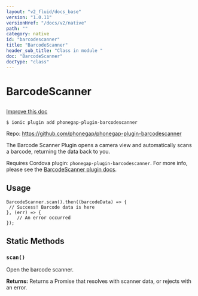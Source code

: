 ```yaml
---
layout: "v2_fluid/docs_base"
version: "1.0.11"
versionHref: "/docs/v2/native"
path: ""
category: native
id: "barcodescanner"
title: "BarcodeScanner"
header_sub_title: "Class in module "
doc: "BarcodeScanner"
docType: "class"
---
```









<h1 class="api-title">


BarcodeScanner






</h1>

<a class="improve-v2-docs" href='http://github.com/driftyco/ionic-native/edit/master/src/plugins/barcodescanner.ts#L0'>
Improve this doc
</a>





<!-- decorators -->

<pre><code>$ ionic plugin add phonegap-plugin-barcodescanner</code></pre>
<p>Repo:
<a href="https://github.com/phonegap/phonegap-plugin-barcodescanner">
https://github.com/phonegap/phonegap-plugin-barcodescanner
</a>
</p>

<!-- description -->

<p>The Barcode Scanner Plugin opens a camera view and automatically scans a barcode, returning the data back to you.</p>
<p>Requires Cordova plugin: <code>phonegap-plugin-barcodescanner</code>. For more info, please see the <a href="https://github.com/phonegap/phonegap-plugin-barcodescanner">BarcodeScanner plugin docs</a>.</p>

<!-- @usage tag -->

<h2>Usage</h2>

<pre><code class="lang-js">BarcodeScanner.scan().then((barcodeData) =&gt; {
 // Success! Barcode data is here
}, (err) =&gt; {
    // An error occurred
});
</code></pre>




<!-- @property tags -->
<h2>Static Methods</h2>
<div id="scan"></div>
<h3><code>scan()</code>
  
</h3>

Open the barcode scanner.






<div class="return-value" markdown="1">
<i class="icon ion-arrow-return-left"></i>
<b>Returns:</b> 
   Returns a Promise that resolves with scanner data, or rejects with an error.


</div>




<!-- methods on the class --><!-- related link --><!-- end content block -->


<!-- end body block -->

